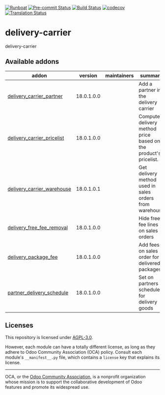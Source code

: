 
[![Runboat](https://img.shields.io/badge/runboat-Try%20me-875A7B.png)](https://runboat.odoo-community.org/builds?repo=OCA/delivery-carrier&target_branch=18.0)
[![Pre-commit Status](https://github.com/OCA/delivery-carrier/actions/workflows/pre-commit.yml/badge.svg?branch=18.0)](https://github.com/OCA/delivery-carrier/actions/workflows/pre-commit.yml?query=branch%3A18.0)
[![Build Status](https://github.com/OCA/delivery-carrier/actions/workflows/test.yml/badge.svg?branch=18.0)](https://github.com/OCA/delivery-carrier/actions/workflows/test.yml?query=branch%3A18.0)
[![codecov](https://codecov.io/gh/OCA/delivery-carrier/branch/18.0/graph/badge.svg)](https://codecov.io/gh/OCA/delivery-carrier)
[![Translation Status](https://translation.odoo-community.org/widgets/delivery-carrier-18-0/-/svg-badge.svg)](https://translation.odoo-community.org/engage/delivery-carrier-18-0/?utm_source=widget)

<!-- /!\ do not modify above this line -->

# delivery-carrier

delivery-carrier

<!-- /!\ do not modify below this line -->

<!-- prettier-ignore-start -->

[//]: # (addons)

Available addons
----------------
addon | version | maintainers | summary
--- | --- | --- | ---
[delivery_carrier_partner](delivery_carrier_partner/) | 18.0.1.0.0 |  | Add a partner in the delivery carrier
[delivery_carrier_pricelist](delivery_carrier_pricelist/) | 18.0.1.0.0 |  | Compute delivery method price based on the product's pricelist.
[delivery_carrier_warehouse](delivery_carrier_warehouse/) | 18.0.1.0.1 |  | Get delivery method used in sales orders from warehouse
[delivery_free_fee_removal](delivery_free_fee_removal/) | 18.0.1.0.0 |  | Hide free fee lines on sales orders
[delivery_package_fee](delivery_package_fee/) | 18.0.1.0.0 |  | Add fees on sales order for delivered packages
[partner_delivery_schedule](partner_delivery_schedule/) | 18.0.1.0.0 |  | Set on partners a schedule for delivery goods

[//]: # (end addons)

<!-- prettier-ignore-end -->

## Licenses

This repository is licensed under [AGPL-3.0](LICENSE).

However, each module can have a totally different license, as long as they adhere to Odoo Community Association (OCA)
policy. Consult each module's `__manifest__.py` file, which contains a `license` key
that explains its license.

----
OCA, or the [Odoo Community Association](http://odoo-community.org/), is a nonprofit
organization whose mission is to support the collaborative development of Odoo features
and promote its widespread use.
